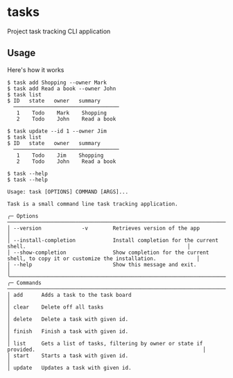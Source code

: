 tasks 
=====

Project task tracking CLI application

Usage 
-----

Here's how it works

    $ task add Shopping --owner Mark
    $ task add Read a book --owner John
    $ task list
    $ ID   state   owner   summary      
      ────────────────────────────────── 
       1    Todo    Mark    Shopping     
       2    Todo    John    Read a book  

    $ task update --id 1 --owner Jim
    $ task list
    $ ID   state   owner   summary      
      ────────────────────────────────── 
       1    Todo    Jim    Shopping     
       2    Todo    John    Read a book
    
    $ task --help
    $ task --help

    Usage: task [OPTIONS] COMMAND [ARGS]...

    Task is a small command line task tracking application.

    ╭─ Options ────────────────────────────────────────────────────────────────────────────────────────────────────────────────────╮
    │ --version             -v        Retrieves version of the app                                                                 │
    │ --install-completion            Install completion for the current shell.                                                    │
    │ --show-completion               Show completion for the current shell, to copy it or customize the installation.             │
    │ --help                          Show this message and exit.                                                                  │
    ╰──────────────────────────────────────────────────────────────────────────────────────────────────────────────────────────────╯
    ╭─ Commands ───────────────────────────────────────────────────────────────────────────────────────────────────────────────────╮
    │ add      Adds a task to the task board                                                                                       │
    │ clear    Delete off all tasks                                                                                                │
    │ delete   Delete a task with given id.                                                                                        │
    │ finish   Finish a task with given id.                                                                                        │
    │ list     Gets a list of tasks, filtering by owner or state if provided.                                                      │
    │ start    Starts a task with given id.                                                                                        │
    │ update   Updates a task with given id. 